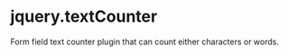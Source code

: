 jquery.textCounter
===================

Form field text counter plugin that can count either characters or words.